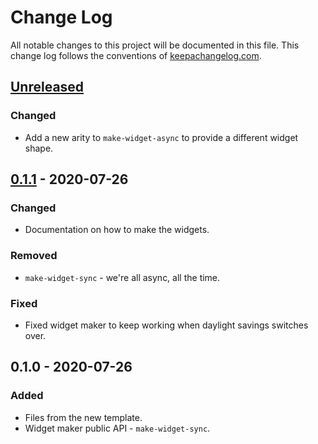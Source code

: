 # Change Log
All notable changes to this project will be documented in this file. This change log follows the conventions of [keepachangelog.com](http://keepachangelog.com/).

## [Unreleased]
### Changed
- Add a new arity to `make-widget-async` to provide a different widget shape.

## [0.1.1] - 2020-07-26
### Changed
- Documentation on how to make the widgets.

### Removed
- `make-widget-sync` - we're all async, all the time.

### Fixed
- Fixed widget maker to keep working when daylight savings switches over.

## 0.1.0 - 2020-07-26
### Added
- Files from the new template.
- Widget maker public API - `make-widget-sync`.

[Unreleased]: https://github.com/your-name/deploy.example/compare/0.1.1...HEAD
[0.1.1]: https://github.com/your-name/deploy.example/compare/0.1.0...0.1.1

